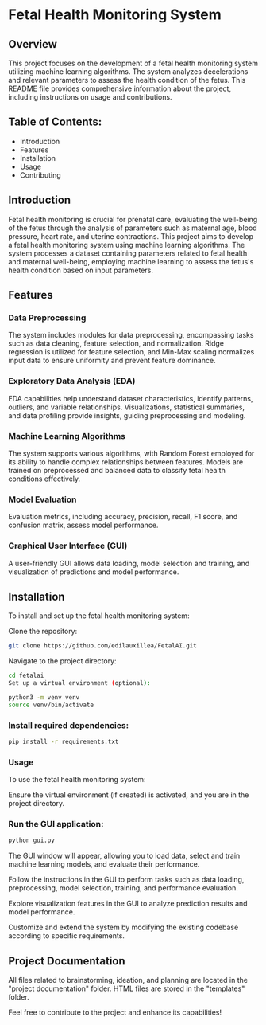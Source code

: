 # Fetal Health Monitoring System

## Overview

This project focuses on the development of a fetal health monitoring system utilizing machine learning algorithms. The system analyzes decelerations and relevant parameters to assess the health condition of the fetus. This README file provides comprehensive information about the project, including instructions on usage and contributions.

## Table of Contents:
 - Introduction
 - Features
 - Installation
 - Usage
 - Contributing


## Introduction

Fetal health monitoring is crucial for prenatal care, evaluating the well-being of the fetus through the analysis of parameters such as maternal age, blood pressure, heart rate, and uterine contractions. This project aims to develop a fetal health monitoring system using machine learning algorithms. The system processes a dataset containing parameters related to fetal health and maternal well-being, employing machine learning to assess the fetus's health condition based on input parameters.

## Features
### Data Preprocessing

The system includes modules for data preprocessing, encompassing tasks such as data cleaning, feature selection, and normalization. Ridge regression is utilized for feature selection, and Min-Max scaling normalizes input data to ensure uniformity and prevent feature dominance.

### Exploratory Data Analysis (EDA)

EDA capabilities help understand dataset characteristics, identify patterns, outliers, and variable relationships. Visualizations, statistical summaries, and data profiling provide insights, guiding preprocessing and modeling.

### Machine Learning Algorithms

The system supports various algorithms, with Random Forest employed for its ability to handle complex relationships between features. Models are trained on preprocessed and balanced data to classify fetal health conditions effectively.

### Model Evaluation

Evaluation metrics, including accuracy, precision, recall, F1 score, and confusion matrix, assess model performance.

### Graphical User Interface (GUI)

A user-friendly GUI allows data loading, model selection and training, and visualization of predictions and model performance.


## Installation

To install and set up the fetal health monitoring system:

Clone the repository:

```bash
git clone https://github.com/edilauxillea/FetalAI.git
```
Navigate to the project directory:

```bash
cd fetalai
Set up a virtual environment (optional):
```
```bash
python3 -m venv venv
source venv/bin/activate
```
### Install required dependencies:

```bash
pip install -r requirements.txt
```
### Usage
To use the fetal health monitoring system:

Ensure the virtual environment (if created) is activated, and you are in the project directory.

### Run the GUI application:

```bash
python gui.py
```
The GUI window will appear, allowing you to load data, select and train machine learning models, and evaluate their performance.

Follow the instructions in the GUI to perform tasks such as data loading, preprocessing, model selection, training, and performance evaluation.

Explore visualization features in the GUI to analyze prediction results and model performance.

Customize and extend the system by modifying the existing codebase according to specific requirements.

## Project Documentation
All files related to brainstorming, ideation, and planning are located in the "project documentation" folder. HTML files are stored in the "templates" folder.

Feel free to contribute to the project and enhance its capabilities!
